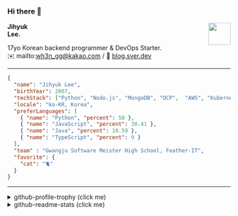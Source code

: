 ### Hi there 👋
<img src="https://github.githubassets.com/images/mona-loading-default.gif" width="50px" align="right">
</a>

**Jihyuk\
Lee.**

17yo Korean backend programmer & DevOps Starter.\
✉️ mailto:wh3n_gg@kakao.com
/ 
🔗 [blog.sver.dev](https://blog.sver.dev)

---

```json
{
  "name": "Jihyuk Lee",
  "birthYear": 2007,
  "techStack": ["Python", "Node.js", "MongoDB", "OCP",  "AWS", "Kubernetes"],
  "locale": "ko-KR, Korea",
  "preferLanguages": [
    { "name": "Python", "percent": 50 },
    { "name": "JavaScript", "percent": 30.41 },
    { "name": "Java", "percent": 10.59 },
    { "name": "TypeScript", "percent": 9 }
  ],
  "team" : "Gwangju Software Meister High School, Feather-IT",
  "favorite": {
    "cat": "🐈"
  }
}
```
---
<details>
  <summary>github-profile-trophy (click me)</summary>
  
![](https://github-profile-trophy.vercel.app/?username=sverdev&row=1&column=8&theme=nord)
  
</details>
<details>
  <summary>github-readme-stats (click me)</summary>
  
<!--START_SECTION:waka-->
![Code Time](http://img.shields.io/badge/Code%20Time-204%20hrs%2022%20mins-blue)

![Lines of code](https://img.shields.io/badge/%EC%A0%80%EB%8A%94%20%EC%97%AC%ED%83%9C%EA%B9%8C%EC%A7%80%20-156.1%20thousand%20%EC%A4%84%EC%9D%98%20%EC%BD%94%EB%93%9C%EB%A5%BC%20%EC%9E%91%EC%84%B1%ED%96%88%EC%96%B4%EC%9A%94.-blue)

**저는 저녁형 인간이에요. 🦉** 

```text
🌞 아침                     42 commits          ███░░░░░░░░░░░░░░░░░░░░░░   12.10 % 
🌆 낮　                     91 commits          ███████░░░░░░░░░░░░░░░░░░   26.22 % 
🌃 저녁                     152 commits         ███████████░░░░░░░░░░░░░░   43.80 % 
🌙 밤　                     62 commits          ████░░░░░░░░░░░░░░░░░░░░░   17.87 % 
```


📊 **저는 이번주를 이렇게 시간을 보냈어요.** 

```text
🕑︎ Timezone: Asia/Seoul

💬 프로그래밍 언어들: 
JavaScript               6 hrs 44 mins       ████████████░░░░░░░░░░░░░   48.17 % 
TypeScript               3 hrs 39 mins       ███████░░░░░░░░░░░░░░░░░░   26.12 % 
Python                   2 hrs 23 mins       ████░░░░░░░░░░░░░░░░░░░░░   17.09 % 
Java                     31 mins             █░░░░░░░░░░░░░░░░░░░░░░░░   03.79 % 
Properties               14 mins             ░░░░░░░░░░░░░░░░░░░░░░░░░   01.68 % 

🔥 에디터들: 
VS Code                  13 hrs 8 mins       ███████████████████████░░   93.79 % 
IntelliJ                 52 mins             ██░░░░░░░░░░░░░░░░░░░░░░░   06.21 % 

💻 운영 체제들: 
Windows                  14 hrs              █████████████████████████   100.00 % 
```


 Last Updated on 25/12/2023 18:37:37 UTC
<!--END_SECTION:waka-->

</details>

</div>

